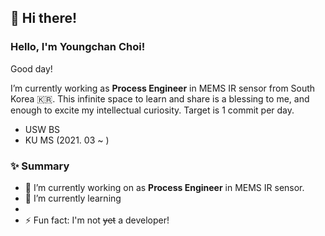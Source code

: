 
## 👋 Hi there!
### Hello, I'm Youngchan Choi!

Good day!

I’m currently working as **Process Engineer** in MEMS IR sensor from South Korea 🇰🇷. This infinite space to learn and share is a blessing to me, and enough to excite my intellectual curiosity. Target is 1 commit per day.


- USW BS
- KU MS (2021. 03 ~ )


### ✨ Summary
- 🔭 I’m currently working on as **Process Engineer** in MEMS IR sensor.
- 🌱 I’m currently learning 
- 
- ⚡ Fun fact: I'm not ~~yet~~ a developer!

<!--
**2nchanter/2nchanter** is a ✨ _special_ ✨ repository because its `README.md` (this file) appears on your GitHub profile.

Here are some ideas to get you started:

- 🔭 I’m currently working on ...
- 🌱 I’m currently learning ...
- 👯 I’m looking to collaborate on ...
- 🤔 I’m looking for help with ...
- 💬 Ask me about ...
- 📫 How to reach me: ...
- 😄 Pronouns: ...
- ⚡ Fun fact: I'm not a developer, but I'm a developer.
-->
